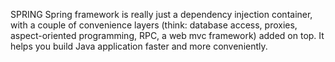 SPRING
Spring framework is really just a dependency injection container, with a couple of convenience layers (think: database access, proxies, aspect-oriented programming, RPC, a web mvc framework) added on top. It helps you build Java application faster and more conveniently.

